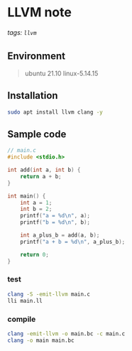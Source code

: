 # LLVM note
###### tags: `llvm`

## Environment
> ubuntu 21.10
> linux-5.14.15

## Installation
```bash
sudo apt install llvm clang -y
```

## Sample code
```c
// main.c
#include <stdio.h>

int add(int a, int b) {
    return a + b;
}

int main() {
    int a = 1;
    int b = 2;
    printf("a = %d\n", a);
    printf("b = %d\n", b);

    int a_plus_b = add(a, b);
    printf("a + b = %d\n", a_plus_b);

    return 0;
}
```
### test
```bash
clang -S -emit-llvm main.c
lli main.ll
```

### compile
```bash
clang -emit-llvm -o main.bc -c main.c
clang -o main main.bc
````